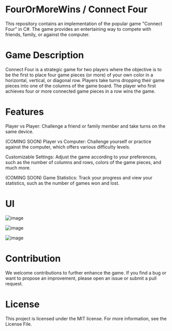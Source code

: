 # FourOrMoreWins / Connect Four
This repository contains an implementation of the popular game "Connect Four" in C#. The game provides an entertaining way to compete with friends, family, or against the computer.

# Game Description
Connect Four is a strategic game for two players where the objective is to be the first to place four game pieces (or more) of your own color in a horizontal, vertical, or diagonal row. Players take turns dropping their game pieces into one of the columns of the game board. The player who first achieves four or more connected game pieces in a row wins the game.

# Features
Player vs Player: Challenge a friend or family member and take turns on the same device.

(COMING SOON) Player vs Computer: Challenge yourself or practice against the computer, which offers various difficulty levels.

Customizable Settings: Adjust the game according to your preferences, such as the number of columns and rows, colors of the game pieces, and much more.

(COMING SOON) Game Statistics: Track your progress and view your statistics, such as the number of games won and lost.

# UI
![image](https://github.com/timi992000/FourOrMoreWins/assets/77628993/9d45932d-dcae-4dc0-a8da-8db8d7069a25)

![image](https://github.com/timi992000/FourOrMoreWins/assets/77628993/44f02a4a-4438-44ab-9049-ec7404b02eca)

![image](https://github.com/timi992000/FourOrMoreWins/assets/77628993/10a1cf74-3546-43ed-969e-eb42d30df020)


# Contribution
We welcome contributions to further enhance the game. If you find a bug or want to propose an improvement, please open an issue or submit a pull request.

# License
This project is licensed under the MIT license. For more information, see the License File.
